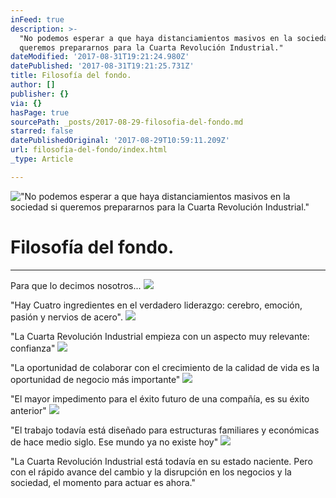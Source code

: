 ```yaml
---
inFeed: true
description: >-
  "No podemos esperar a que haya distanciamientos masivos en la sociedad si
  queremos prepararnos para la Cuarta Revolución Industrial."
dateModified: '2017-08-31T19:21:24.980Z'
datePublished: '2017-08-31T19:21:25.731Z'
title: Filosofía del fondo.
author: []
publisher: {}
via: {}
hasPage: true
sourcePath: _posts/2017-08-29-filosofia-del-fondo.md
starred: false
datePublishedOriginal: '2017-08-29T10:59:11.209Z'
url: filosofia-del-fondo/index.html
_type: Article

---
```

!["No podemos esperar a que haya distanciamientos masivos en la sociedad si queremos prepararnos para la Cuarta Revolución Industrial."](https://the-grid-user-content.s3-us-west-2.amazonaws.com/9701292c-dc22-47b1-a94a-1e435676df5f.jpg)

# Filosofía del fondo.

---

Para que lo decimos nosotros...
![](https://the-grid-user-content.s3-us-west-2.amazonaws.com/d4fa9f77-abf5-40c9-b21c-c91202b8f354.png)

"Hay Cuatro ingredientes en el verdadero liderazgo: cerebro, emoción, pasión y nervios de acero".
![](https://the-grid-user-content.s3-us-west-2.amazonaws.com/d795a8e0-5b32-489a-8efb-4ced42fbf484.jpg)

"La Cuarta Revolución Industrial empieza con un aspecto muy relevante: confianza"
![](https://the-grid-user-content.s3-us-west-2.amazonaws.com/0809383e-f980-4666-af2f-d81453ab83d5.jpg)

"La oportunidad de colaborar con el crecimiento de la calidad de vida es la oportunidad de negocio más importante"
![](https://the-grid-user-content.s3-us-west-2.amazonaws.com/882a4af9-6ed1-4900-99f7-d8a6d477fce7.jpg)

"El mayor impedimento para el éxito futuro de una compañía, es su éxito anterior"
![](https://the-grid-user-content.s3-us-west-2.amazonaws.com/36245361-feb8-4f1c-9da2-d75795f8e7ea.jpg)

"El trabajo todavía está diseñado para estructuras familiares y económicas de hace medio siglo. Ese mundo ya no existe hoy"
![](https://the-grid-user-content.s3-us-west-2.amazonaws.com/fd7d12d3-f40b-44ab-9b6d-5c50f1912b6b.jpg)

"La Cuarta Revolución Industrial está todavía en su estado naciente. Pero con el rápido avance del cambio y la disrupción en los negocios y la sociedad, el momento para actuar es ahora."